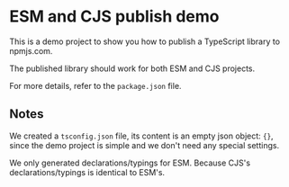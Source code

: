 # ESM and CJS publish demo

This is a demo project to show you how to publish a TypeScript library to
npmjs.com.

The published library should work for both ESM and CJS projects.

For more details, refer to the `package.json` file.

## Notes

We created a `tsconfig.json` file, its content is an empty json object: `{}`,
since the demo project is simple and we don't need any special settings.

We only generated declarations/typings for ESM. Because CJS's
declarations/typings is identical to ESM's.
